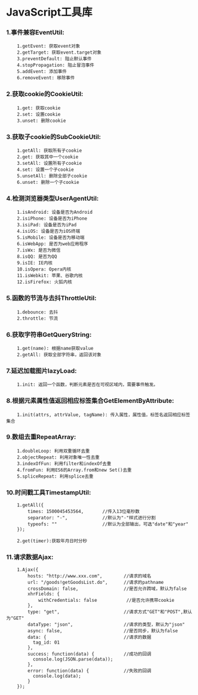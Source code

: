 JavaScript工具库
===========================================


### 1.事件兼容EventUtil:

		1.getEvent: 获取event对象
		2.getTarget: 获取event.target对象
		3.preventDefault: 阻止默认事件
		4.stopPropagation: 阻止冒泡事件
		5.addEvent: 添加事件
		6.removeEvent: 移除事件
	
### 2.获取cookie的CookieUtil:
		1.get: 获取cookie
		2.set: 设置cookie
		3.unset: 删除cookie
		
### 3.获取子cookie的SubCookieUtil:
		1.getAll: 获取所有子cookie
		2.get: 获取其中一个cookie
		3.setAll: 设置所有子cookie
		4.set: 设置一个子cookie
		5.unsetAll: 删除全部子cookie
		6.unset: 删除一个子cookie
		
### 4.检测浏览器类型UserAgentUtil:
		1.isAndroid: 设备是否为Android
		2.isiPhone: 设备是否为iPhone
		3.isiPad: 设备是否为iPad
		4.isiOS: 设备是否为iOS终端
		5.isMobile: 设备是否为移动端
		6.isWebApp: 是否为web应用程序
		7.isWx: 是否为微信
		8.isQQ: 是否为QQ
		9.isIE: IE内核
		10.isOpera: Opera内核
		11.isWebkit: 苹果、谷歌内核
		12.isFirefox: 火狐内核

### 5.函数的节流与去抖ThrottleUtil:
        1.debounce: 去抖
        2.throttle: 节流

### 6.获取字符串GetQueryString:
        1.get(name): 根据name获取value
        2.getAll: 获取全部字符串，返回该对象

### 7.延迟加载图片lazyLoad:
        1.init: 返回一个函数，判断元素是否在可视区域内，需要事件触发。

### 8.根据元素属性值返回相应标签集合GetElementByAttribute:
        1.init(attrs, attrValue, tagName): 传入属性，属性值，标签名返回相应标签集合

### 9.数组去重RepeatArray:
        1.doubleLoop: 利用双重循环去重
        2.objectRepeat: 利用对象唯一性去重
        3.indexOfFun: 利用filter和indexOf去重
        4.fromFun: 利用ES6的Array.from和new Set()去重
        5.spliceRepeat: 利用splice去重

### 10.时间戳工具TimestampUtil:
        1.getAll({
            times: 1500045453564,       //传入13位毫秒数
            separator: "-",             //默认为"-"样式进行分割
            typeofs: ""                 //默认为全部输出，可选"date"和"year"
        });

        2.get(timer):获取年月日时分秒

### 11.请求数据Ajax:
        1.Ajax({
            hosts: "http://www.xxx.com",        //请求的域名
            url: "/goods!getGoodsList.do",      //请求的pathname
            crossDomain: false,                 //是否允许跨域，默认为false
            xhrFields: {
                withCredentials: false           //是否允许携带cookie
            },
            type: "get",                        //请求方式"GET"和"POST",默认为"GET"
            dataType: "json",                   //请求的类型，默认为"json"
            async: false,                       //是否同步，默认为false
            data: {                             //请求的数据
              tag_id: 01
            },
            success: function(data) {           //成功的回调
              console.log(JSON.parse(data));
            },
            error: function(data) {             //失败的回调
              console.log(data);
            }
        });